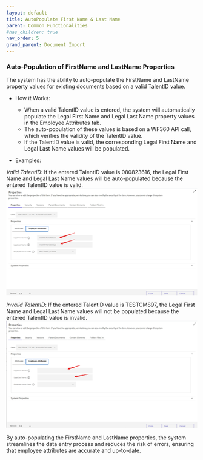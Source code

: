 ```yaml
---
layout: default
title: AutoPopulate First Name & Last Name
parent: Common Functionalities
#has_children: true
nav_order: 5
grand_parent: Document Import
---
```


### Auto-Population of FirstName and LastName Properties

The system has the ability to auto-populate the FirstName and LastName property values for existing documents based on a valid TalentID value.

* How it Works:
   - When a valid TalentID value is entered, the system will automatically populate the Legal First Name and Legal Last Name property values in the Employee Attributes tab.
   - The auto-population of these values is based on a WF360 API call, which verifies the validity of the TalentID value.
   - If the TalentID value is valid, the corresponding Legal First Name and Legal Last Name values will be populated.

* Examples:

*Valid TalentID*: If the entered TalentID value is 080823616, the Legal First Name and Legal Last Name values will be auto-populated because the entered TalentID value is valid.
![image](assets/images/auto1.png)

*Invalid TalentID*: If the entered TalentID value is TESTCM897, the Legal First Name and Legal Last Name values will not be populated because the entered TalentID value is invalid.
![image](assets/images/auto2.png)


By auto-populating the FirstName and LastName properties, the system streamlines the data entry process and reduces the risk of errors, ensuring that employee attributes are accurate and up-to-date.